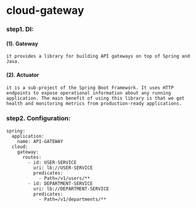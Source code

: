 # cloud-gateway
### step1. DI:
#### (1). Gateway
`it provides a library for building API gateways on top of Spring and Java.`
#### (2). Actuator
`it is a sub-project of the Spring Boot Framework. It uses HTTP endpoints to expose operational information about any running application.
The main benefit of using this library is that we get health and monitoring metrics from production-ready applications.`
### step2. Configuration:
```
spring:
  application:
    name: API-GATEWAY
  cloud:
    gateway:
      routes:
        - id: USER-SERVICE
          uri: lb://USER-SERVICE
          predicates:
            - Path=/v1/users/**
        - id: DEPARTMENT-SERVICE
          uri: lb://DEPARTMENT-SERVICE
          predicates:
            - Path=/v1/departments/**
```
